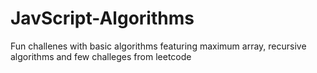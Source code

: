 # JavScript-Algorithms
Fun challenes with basic algorithms featuring maximum array, recursive algorithms and few challeges from leetcode
